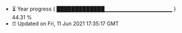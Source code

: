 - ⏳ Year progress { █████████████▁▁▁▁▁▁▁▁▁▁▁▁▁▁▁▁▁ } 44.31 %
- ⏰ Updated on Fri, 11 Jun 2021 17:35:17 GMT

